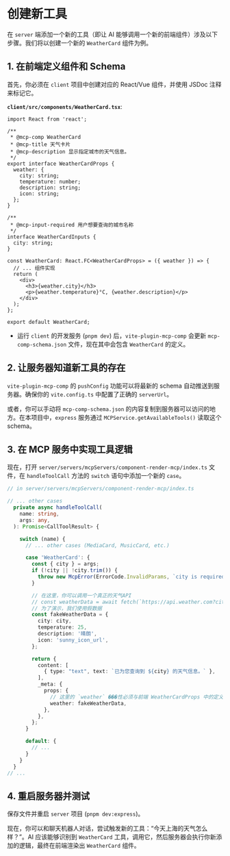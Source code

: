 
# 创建新工具

在 `server` 端添加一个新的工具（即让 AI 能够调用一个新的前端组件）涉及以下步骤。我们将以创建一个新的 `WeatherCard` 组件为例。

## 1. 在前端定义组件和 Schema

首先，你必须在 `client` 项目中创建对应的 React/Vue 组件，并使用 JSDoc 注释来标记它。

**`client/src/components/WeatherCard.tsx`**:
```tsx
import React from 'react';

/**
 * @mcp-comp WeatherCard
 * @mcp-title 天气卡片
 * @mcp-description 显示指定城市的天气信息。
 */
export interface WeatherCardProps {
  weather: {
    city: string;
    temperature: number;
    description: string;
    icon: string;
  };
}

/**
 * @mcp-input-required 用户想要查询的城市名称
 */
interface WeatherCardInputs {
  city: string;
}

const WeatherCard: React.FC<WeatherCardProps> = ({ weather }) => {
  // ... 组件实现
  return (
    <div>
      <h3>{weather.city}</h3>
      <p>{weather.temperature}°C, {weather.description}</p>
    </div>
  );
};

export default WeatherCard;
```

- 运行 `client` 的开发服务 (`pnpm dev`) 后，`vite-plugin-mcp-comp` 会更新 `mcp-comp-schema.json` 文件，现在其中会包含 `WeatherCard` 的定义。

## 2. 让服务器知道新工具的存在

`vite-plugin-mcp-comp` 的 `pushConfig` 功能可以将最新的 schema 自动推送到服务器。确保你的 `vite.config.ts` 中配置了正确的 `serverUrl`。

或者，你可以手动将 `mcp-comp-schema.json` 的内容复制到服务器可以访问的地方。在本项目中，`express` 服务通过 `MCPService.getAvailableTools()` 读取这个 schema。

## 3. 在 MCP 服务中实现工具逻辑

现在，打开 `server/servers/mcpServers/component-render-mcp/index.ts` 文件，在 `handleToolCall` 方法的 `switch` 语句中添加一个新的 `case`。

```typescript
// in server/servers/mcpServers/component-render-mcp/index.ts

// ... other cases
  private async handleToolCall(
    name: string,
    args: any,
  ): Promise<CallToolResult> {

    switch (name) {
      // ... other cases (MediaCard, MusicCard, etc.)

      case 'WeatherCard': {
        const { city } = args;
        if (!city || !city.trim()) {
          throw new McpError(ErrorCode.InvalidParams, `city is required`);
        }

        // 在这里，你可以调用一个真正的天气API
        // const weatherData = await fetch(`https://api.weather.com?city=${city}`);
        // 为了演示，我们使用假数据
        const fakeWeatherData = {
          city: city,
          temperature: 25,
          description: '晴朗',
          icon: 'sunny_icon_url',
        };

        return {
          content: [
            { type: "text", text: `已为您查询到 ${city} 的天气信息。` },
          ],
          _meta: {
            props: {
              // 这里的 `weather` ���性必须与前端 WeatherCardProps 中的定义匹配
              weather: fakeWeatherData,
            },
          },
        };
      }

      default: {
        // ...
      }
    }
  }
// ...
```

## 4. 重启服务器并测试

保存文件并重启 `server` 项目 (`pnpm dev:express`)。

现在，你可以和聊天机器人对话，尝试触发新的工具：“今天上海的天气怎么样？”。AI 应该能够识别到 `WeatherCard` 工具，调用它，然后服务器会执行你新添加的逻辑，最终在前端渲染出 `WeatherCard` 组件。
